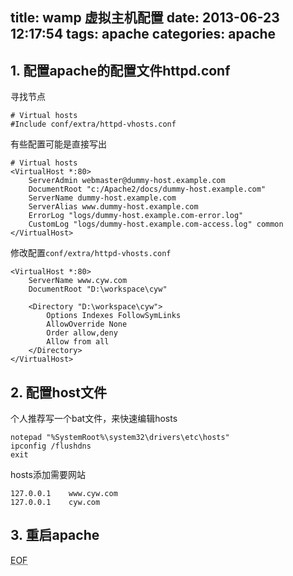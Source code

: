 title: wamp 虚拟主机配置
date: 2013-06-23 12:17:54
tags: apache
categories: apache
---

## 1. 配置apache的配置文件httpd.conf

寻找节点

    # Virtual hosts
    #Include conf/extra/httpd-vhosts.conf

有些配置可能是直接写出

    # Virtual hosts
    <VirtualHost *:80>
        ServerAdmin webmaster@dummy-host.example.com
        DocumentRoot "c:/Apache2/docs/dummy-host.example.com"
        ServerName dummy-host.example.com
        ServerAlias www.dummy-host.example.com
        ErrorLog "logs/dummy-host.example.com-error.log"
        CustomLog "logs/dummy-host.example.com-access.log" common
    </VirtualHost>

修改配置`conf/extra/httpd-vhosts.conf`

    <VirtualHost *:80>
        ServerName www.cyw.com
        DocumentRoot "D:\workspace\cyw"

        <Directory "D:\workspace\cyw">
            Options Indexes FollowSymLinks
            AllowOverride None
            Order allow,deny
            Allow from all
        </Directory>
    </VirtualHost>

## 2. 配置host文件

个人推荐写一个bat文件，来快速编辑hosts

    notepad "%SystemRoot%\system32\drivers\etc\hosts" 
    ipconfig /flushdns 
    exit

hosts添加需要网站

    127.0.0.1    www.cyw.com
    127.0.0.1    cyw.com

## 3. 重启apache

<abbr title="End of file">EOF</abbr>